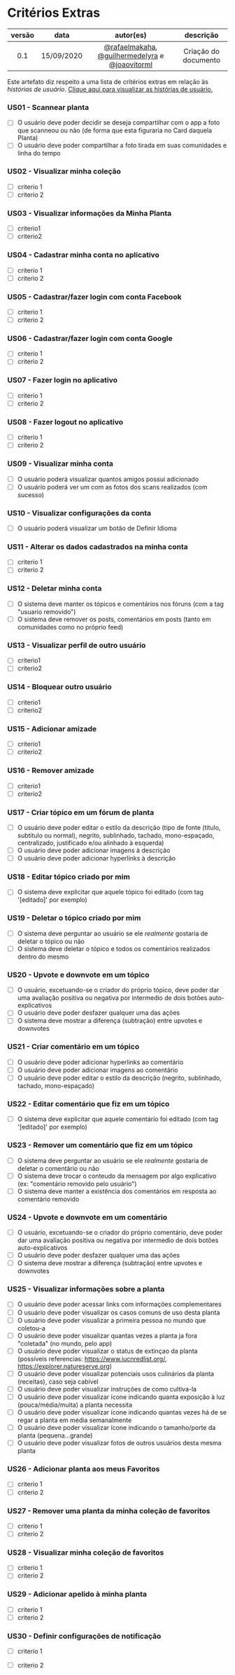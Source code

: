 # Critérios Extras

| versão |    data    |                                                                         autor(es)                                                                         |      descrição       |
| :----: | :--------: | :-------------------------------------------------------------------------------------------------------------------------------------------------------: | :------------------: |
|  0.1   | 15/09/2020 | [@rafaelmakaha](https://github.com/rafaelmakaha), [@guilhermedelyra](https://github.com/guilhermedelyra) e [@joaovitorml](https://github.com/joaovitorml) | Criação do documento |

Este artefato diz respeito a uma lista de critérios extras em relação às _histórias de usuário_.
[Clique aqui para visualizar as histórias de usuário.](./product_backlog.md)

### US01 - Scannear planta

- [ ] O usuário deve poder decidir se deseja compartilhar com o app a foto que scanneou ou não (de forma que esta figuraria no Card daquela Planta)
- [ ] O usuário deve poder compartilhar a foto tirada em suas comunidades e linha do tempo

### US02 - Visualizar minha coleção

- [ ] criterio 1
- [ ] criterio 2

### US03 - Visualizar informações da Minha Planta

- [ ] criterio1
- [ ] criterio2

### US04 - Cadastrar minha conta no aplicativo

- [ ] criterio 1
- [ ] criterio 2

### US05 - Cadastrar/fazer login com conta Facebook

- [ ] criterio 1
- [ ] criterio 2

### US06 - Cadastrar/fazer login com conta Google

- [ ] criterio 1
- [ ] criterio 2

### US07 - Fazer login no aplicativo

- [ ] criterio 1
- [ ] criterio 2

### US08 - Fazer logout no aplicativo

- [ ] criterio 1
- [ ] criterio 2

### US09 - Visualizar minha conta

- [ ] O usuário poderá visualizar quantos amigos possui adicionado
- [ ] O usuário poderá ver um com as fotos dos scans realizados (com sucesso)

### US10 - Visualizar configurações da conta

- [ ] O usuário poderá visualizar um botão de Definir Idioma

### US11 - Alterar os dados cadastrados na minha conta

- [ ] criterio 1
- [ ] criterio 2

### US12 - Deletar minha conta

- [ ] O sistema deve manter os tópicos e comentários nos fóruns (com a tag "usuario removido")
- [ ] O sistema deve remover os posts, comentários em posts (tanto em comunidades como no próprio feed)

### US13 - Visualizar perfil de outro usuário

- [ ] criterio1
- [ ] criterio2

### US14 - Bloquear outro usuário

- [ ] criterio1
- [ ] criterio2

### US15 - Adicionar amizade

- [ ] criterio1
- [ ] criterio2

### US16 - Remover amizade

- [ ] criterio1
- [ ] criterio2

### US17 - Criar tópico em um fórum de planta

- [ ] O usuário deve poder editar o estilo da descrição (tipo de fonte (título, subtitulo ou normal), negrito, sublinhado, tachado, mono-espaçado, centralizado, justificado e/ou alinhado à esquerda)
- [ ] O usuário deve poder adicionar imagens à descrição
- [ ] O usuário deve poder adicionar hyperlinks à descrição

### US18 - Editar tópico criado por mim

- [ ] O sistema deve explicitar que aquele tópico foi editado (com tag '[editado]' por exemplo)

### US19 - Deletar o tópico criado por mim

- [ ] O sistema deve perguntar ao usuário se ele _realmente_ gostaria de deletar o tópico ou não
- [ ] O sistema deve deletar o tópico e todos os comentários realizados dentro do mesmo

### US20 - Upvote e downvote em um tópico

- [ ] O usuário, excetuando-se o criador do próprio tópico, deve poder dar uma avaliação positiva ou negativa por intermedio de dois botões auto-explicativos
- [ ] O usuário deve poder desfazer qualquer uma das ações
- [ ] O sistema deve mostrar a diferença (subtração) entre upvotes e downvotes

### US21 - Criar comentário em um tópico

- [ ] O usuário deve poder adicionar hyperlinks ao comentário
- [ ] O usuário deve poder adicionar imagens ao comentário
- [ ] O usuário deve poder editar o estilo da descrição (negrito, sublinhado, tachado, mono-espaçado)

### US22 - Editar comentário que fiz em um tópico

- [ ] O sistema deve explicitar que aquele comentário foi editado (com tag '[editado]' por exemplo)

### US23 - Remover um comentário que fiz em um tópico

- [ ] O sistema deve perguntar ao usuário se ele _realmente_ gostaria de deletar o comentário ou não
- [ ] O sistema deve trocar o conteudo da mensagem por algo explicativo (ex: "comentário removido pelo usuário")
- [ ] O sistema deve manter a existência dos comentários em resposta ao comentário removido

### US24 - Upvote e downvote em um comentário

- [ ] O usuário, excetuando-se o criador do próprio comentário, deve poder dar uma avaliação positiva ou negativa por intermedio de dois botões auto-explicativos
- [ ] O usuário deve poder desfazer qualquer uma das ações
- [ ] O sistema deve mostrar a diferença (subtração) entre upvotes e downvotes

### US25 - Visualizar informações sobre a planta

- [ ] O usuário deve poder acessar links com informações complementares
- [ ] O usuário deve poder visualizar os casos comuns de uso desta planta
- [ ] O usuário deve poder visualizar a primeira pessoa no mundo que coletou-a
- [ ] O usuário deve poder visualizar quantas vezes a planta ja fora "coletada" (no mundo, pelo app)
- [ ] O usuário deve poder visualizar o status de extinçao da planta (possíveis referencias: https://www.iucnredlist.org/, https://explorer.natureserve.org)
- [ ] O usuário deve poder visualizar potenciais usos culinários da planta (receitas), caso seja cabível
- [ ] O usuário deve poder visualizar instruções de como cultiva-la
- [ ] O usuário deve poder visualizar ícone indicando quanta exposição à luz (pouca/média/muita) a planta necessita
- [ ] O usuário deve poder visualizar ícone indicando quantas vezes há de se regar a planta em média semanalmente
- [ ] O usuário deve poder visualizar ícone indicando o tamanho/porte da planta (pequena...grande)
- [ ] O usuário deve poder visualizar fotos de outros usuários desta mesma planta

### US26 - Adicionar planta aos meus Favoritos

- [ ] criterio 1
- [ ] criterio 2

### US27 - Remover uma planta da minha coleção de favoritos

- [ ] criterio 1
- [ ] criterio 2

### US28 - Visualizar minha coleção de favoritos

- [ ] criterio 1
- [ ] criterio 2

### US29 - Adicionar apelido à minha planta

- [ ] criterio 1
- [ ] criterio 2

### US30 - Definir configurações de notificação

- [ ] criterio 1
- [ ] criterio 2

